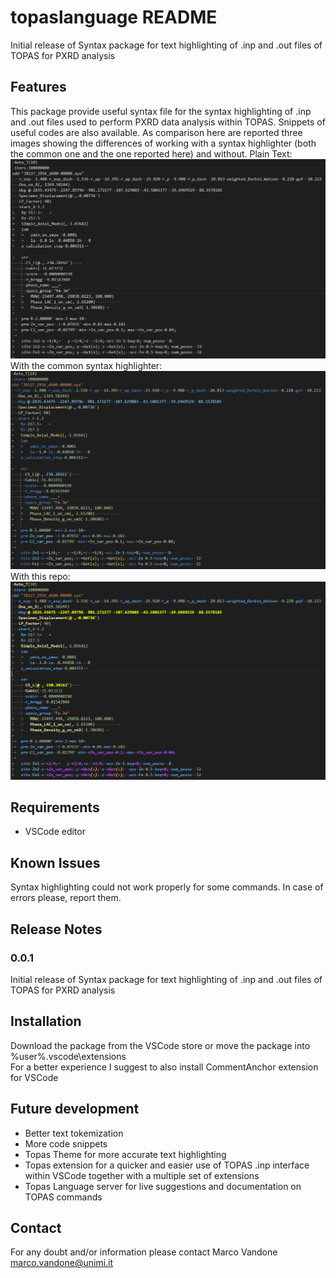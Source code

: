 # topaslanguage README

Initial release of Syntax package for text highlighting of .inp and .out files of TOPAS for PXRD analysis

## Features

This package provide useful syntax file for the syntax highlighting of .inp and .out files used to perform PXRD data analysis within TOPAS.
Snippets of useful codes are also available.
As comparison here are reported three images showing the differences of working with a syntax highlighter (both the common one and the one reported here) and without. 
Plain Text:
![Plain Text](/media/PlainText.png)
With the common syntax highlighter:
![Plain Text](/media/WIthCommonSyntaxHIghlight.png)
With this repo:
![Plain Text](/media/WithExtension.png)

## Requirements

- VSCode editor

## Known Issues

Syntax highlighting could not work properly for some commands. In case of errors please, report them.

## Release Notes

### 0.0.1

Initial release of Syntax package for text highlighting of .inp and .out files of TOPAS for PXRD analysis

## Installation

Download the package from the VSCode store or move the package into %user%\.vscode\extensions\
For a better experience I suggest to also install CommentAnchor extension for VSCode

## Future development

- Better text tokemization
- More code snippets
- Topas Theme for more accurate text highlighting
- Topas extension for a quicker and easier use of TOPAS .inp interface within VSCode together with a multiple set of extensions
- Topas Language server for live suggestions and documentation on TOPAS commands

## Contact
For any doubt and/or information please contact Marco Vandone marco.vandone@unimi.it
